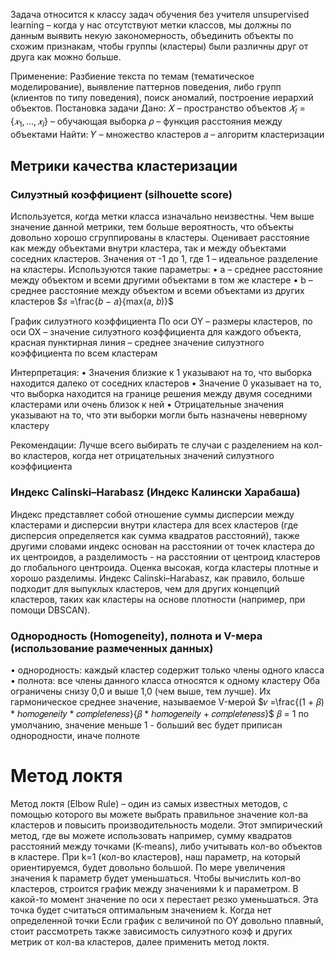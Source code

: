 
Задача относится к классу задач обучения без учителя unsupervised learning – когда у нас отсутствуют метки классов, мы должны по данным выявить некую закономерность, объединить объекты по схожим признакам, чтобы группы (кластеры) были различны друг от друга как можно больше.

Применение:
Разбиение текста по темам (тематическое моделирование), выявление паттернов поведения, либо групп (клиентов по типу поведения), поиск аномалий, построение иерархий объектов.
Постановка задачи
Дано:
𝑋 – пространство объектов
$𝑋_l = \{𝑥_1,…, 𝑥_l\}$ – обучающая выборка
𝜌 – функция расстояния между объектами
Найти:
𝑌 – множество кластеров
𝑎 – алгоритм кластеризации
## Метрики качества кластеризации

### Силуэтный коэффициент (silhouette score)

Используется, когда метки класса изначально неизвестны. Чем выше значение данной метрики, тем больше вероятность, что объекты довольно хорошо сгруппированы в кластеры. Оценивает расстояние как между объектами внутри кластера, так и между объектами соседних кластеров. Значения от -1 до 1, где 1 – идеальное разделение на
кластеры.
Используются такие параметры:
• a – среднее расстояние между объектом и всеми другими объектами в том же кластере
• b – среднее расстояние между объектом и всеми объектами из других кластеров
$𝑠 =\frac{𝑏 − 𝑎}{max(𝑎, 𝑏)}$

График силуэтного коэффициента
По оси OY – размеры кластеров, по оси OX – значение силуэтного коэффициента для каждого объекта, красная пунктирная линия – среднее значение силуэтного
коэффициента по всем кластерам

Интерпретация:
• Значения близкие к 1 указывают на то, что выборка находится далеко от соседних кластеров
• Значение 0 указывает на то, что выборка находится на границе решения между двумя соседними кластерами или очень близок к ней
• Отрицательные значения указывают на то, что эти выборки могли быть назначены неверному кластеру

Рекомендации:
Лучше всего выбирать те случаи с разделением на кол-во
кластеров, когда нет отрицательных значений силуэтного
коэффициента
### Индекс Calinski–Harabasz (Индекс Калински Харабаша)
Индекс представляет собой отношение суммы дисперсии между кластерами и дисперсии внутри кластера для всех  кластеров (где дисперсия определяется как сумма квадратов расстояний), также другими словами индекс основан на расстоянии от точек кластера до их центроидов, а разделимость - на расстоянии от центроид кластеров до глобального центроида.
Оценка высокая, когда кластеры плотные и хорошо разделимы. Индекс Calinski–Harabasz, как правило, больше подходит для выпуклых кластеров, чем для других концепций кластеров, таких как кластеры на основе плотности (например, при помощи DBSCAN).

### Однородность (Homogeneity), полнота и V-мера (использование размеченных данных)
• однородность: каждый кластер содержит только члены одного класса
• полнота: все члены данного класса относятся к одному кластеру
Оба ограничены снизу 0,0 и выше 1,0 (чем выше, тем лучше). Их гармоническое среднее значение,
называемое V-мерой
$𝑣 =\frac{(1 + 𝛽) * ℎ𝑜𝑚𝑜𝑔𝑒𝑛𝑒𝑖𝑡𝑦 * 𝑐𝑜𝑚𝑝𝑙𝑒𝑡𝑒𝑛𝑒𝑠𝑠}{𝛽 * ℎ𝑜𝑚𝑜𝑔𝑒𝑛𝑒𝑖𝑡𝑦 + 𝑐𝑜𝑚𝑝𝑙𝑒𝑡𝑒𝑛𝑒𝑠𝑠}$
𝛽 = 1 по умолчанию, значение меньше 1 - больший вес будет приписан однородности, иначе полноте

# Метод локтя

Метод локтя (Elbow Rule) – один из самых известных методов, с помощью которого вы можете выбрать правильное значение кол-ва кластеров и повысить производительность модели.
Этот эмпирический метод, где вы можете использовать например, сумму квадратов расстояний между точками (K-means), либо учитывать кол-во объектов в кластере.
При k=1 (кол-во кластеров), наш параметр, на который ориентируемся, будет довольно большой. По мере увеличения значения k параметр будет уменьшаться.
Чтобы вычислить кол-во кластеров, строится график между значениями k и параметром. В какой-то момент значение по оси x перестает резко уменьшаться. Эта точка будет считаться оптимальным значением k.
Когда нет определенной точки Если график с величиной по OY довольно плавный, стоит рассмотреть также зависимость силуэтного коэф и других метрик от кол-ва
кластеров, далее применить метод локтя.



